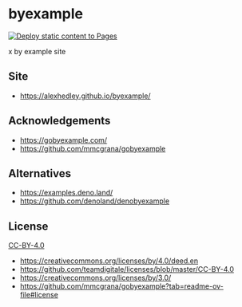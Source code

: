 # byexample

[![Deploy static content to Pages](https://github.com/AlexHedley/byexample/actions/workflows/static.yml/badge.svg)](https://github.com/AlexHedley/byexample/actions/workflows/static.yml)

x by example site

## Site

- https://alexhedley.github.io/byexample/

## Acknowledgements

- https://gobyexample.com/
- https://github.com/mmcgrana/gobyexample

## Alternatives

- https://examples.deno.land/
- https://github.com/denoland/denobyexample

## License

[CC-BY-4.0](CC-BY-4.0)

- https://creativecommons.org/licenses/by/4.0/deed.en
- https://github.com/teamdigitale/licenses/blob/master/CC-BY-4.0
- https://creativecommons.org/licenses/by/3.0/
- https://github.com/mmcgrana/gobyexample?tab=readme-ov-file#license
